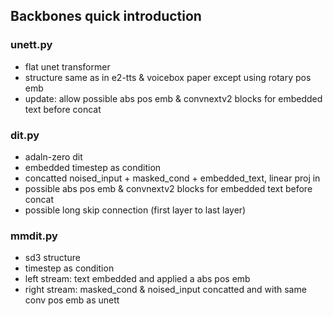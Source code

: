 ## Backbones quick introduction


### unett.py
- flat unet transformer
- structure same as in e2-tts & voicebox paper except using rotary pos emb
- update: allow possible abs pos emb & convnextv2 blocks for embedded text before concat

### dit.py
- adaln-zero dit
- embedded timestep as condition
- concatted noised_input + masked_cond + embedded_text, linear proj in
- possible abs pos emb & convnextv2 blocks for embedded text before concat
- possible long skip connection (first layer to last layer)

### mmdit.py
- sd3 structure
- timestep as condition
- left stream: text embedded and applied a abs pos emb
- right stream: masked_cond & noised_input concatted and with same conv pos emb as unett
